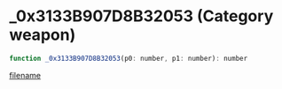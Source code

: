 # _0x3133B907D8B32053 (Category weapon)

```js
function _0x3133B907D8B32053(p0: number, p1: number): number
```

[filename](_0x3133B907D8B32053_m.md ':include')